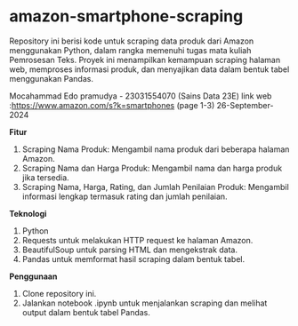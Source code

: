 # amazon-smartphone-scraping
Repository ini berisi kode untuk scraping data produk dari Amazon menggunakan Python, dalam rangka memenuhi tugas mata kuliah Pemrosesan Teks. Proyek ini menampilkan kemampuan scraping halaman web, memproses informasi produk, dan menyajikan data dalam bentuk tabel menggunakan Pandas.

Mocahammad Edo pramudya - 23031554070 (Sains Data 23E)
link web :https://www.amazon.com/s?k=smartphones (page 1-3) 26-September-2024

**Fitur**

1. Scraping Nama Produk: Mengambil nama produk dari beberapa halaman Amazon.
2. Scraping Nama dan Harga Produk: Mengambil nama dan harga produk jika tersedia.
3. Scraping Nama, Harga, Rating, dan Jumlah Penilaian Produk: Mengambil informasi lengkap termasuk rating dan jumlah penilaian.

**Teknologi**

1. Python
2. Requests untuk melakukan HTTP request ke halaman Amazon.
3. BeautifulSoup untuk parsing HTML dan mengekstrak data.
4. Pandas untuk memformat hasil scraping dalam bentuk tabel.

**Penggunaan**

1. Clone repository ini.
2. Jalankan notebook .ipynb untuk menjalankan scraping dan melihat output dalam bentuk tabel Pandas.
